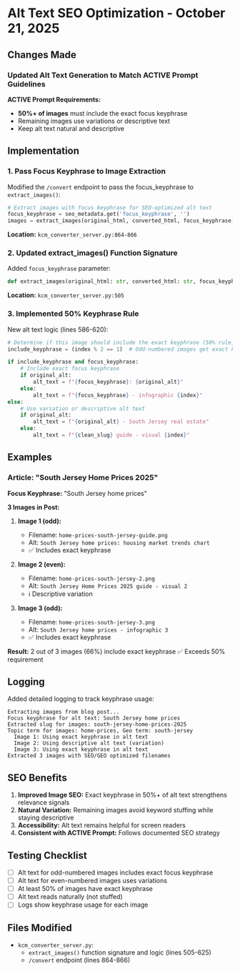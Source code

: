 # Alt Text SEO Optimization - October 21, 2025

## Changes Made

### Updated Alt Text Generation to Match ACTIVE Prompt Guidelines

**ACTIVE Prompt Requirements:**
- **50%+ of images** must include the exact focus keyphrase
- Remaining images use variations or descriptive text
- Keep alt text natural and descriptive

## Implementation

### 1. **Pass Focus Keyphrase to Image Extraction**

Modified the `/convert` endpoint to pass the focus_keyphrase to `extract_images()`:

```python
# Extract images with focus keyphrase for SEO-optimized alt text
focus_keyphrase = seo_metadata.get('focus_keyphrase', '')
images = extract_images(original_html, converted_html, focus_keyphrase)
```

**Location:** `kcm_converter_server.py:864-866`

### 2. **Updated extract_images() Function Signature**

Added `focus_keyphrase` parameter:

```python
def extract_images(original_html: str, converted_html: str, focus_keyphrase: str = "") -> List[Dict]:
```

**Location:** `kcm_converter_server.py:505`

### 3. **Implemented 50% Keyphrase Rule**

New alt text logic (lines 586-620):

```python
# Determine if this image should include the exact keyphrase (50% rule)
include_keyphrase = (index % 2 == 1)  # Odd-numbered images get exact keyphrase

if include_keyphrase and focus_keyphrase:
    # Include exact focus keyphrase
    if original_alt:
        alt_text = f"{focus_keyphrase}: {original_alt}"
    else:
        alt_text = f"{focus_keyphrase} - infographic {index}"
else:
    # Use variation or descriptive alt text
    if original_alt:
        alt_text = f"{original_alt} - South Jersey real estate"
    else:
        alt_text = f"{clean_slug} guide - visual {index}"
```

## Examples

### Article: "South Jersey Home Prices 2025"
**Focus Keyphrase:** "South Jersey home prices"

**3 Images in Post:**

1. **Image 1 (odd):**
   - Filename: `home-prices-south-jersey-guide.png`
   - Alt: `South Jersey home prices: housing market trends chart`
   - ✅ Includes exact keyphrase

2. **Image 2 (even):**
   - Filename: `home-prices-south-jersey-2.png`
   - Alt: `South Jersey Home Prices 2025 guide - visual 2`
   - ℹ️ Descriptive variation

3. **Image 3 (odd):**
   - Filename: `home-prices-south-jersey-3.png`
   - Alt: `South Jersey home prices - infographic 3`
   - ✅ Includes exact keyphrase

**Result:** 2 out of 3 images (66%) include exact keyphrase ✅ Exceeds 50% requirement

## Logging

Added detailed logging to track keyphrase usage:

```
Extracting images from blog post...
Focus keyphrase for alt text: South Jersey home prices
Extracted slug for images: south-jersey-home-prices-2025
Topic term for images: home-prices, Geo term: south-jersey
  Image 1: Using exact keyphrase in alt text
  Image 2: Using descriptive alt text (variation)
  Image 3: Using exact keyphrase in alt text
Extracted 3 images with SEO/GEO optimized filenames
```

## SEO Benefits

1. **Improved Image SEO:** Exact keyphrase in 50%+ of alt text strengthens relevance signals
2. **Natural Variation:** Remaining images avoid keyword stuffing while staying descriptive
3. **Accessibility:** Alt text remains helpful for screen readers
4. **Consistent with ACTIVE Prompt:** Follows documented SEO strategy

## Testing Checklist

- [ ] Alt text for odd-numbered images includes exact focus keyphrase
- [ ] Alt text for even-numbered images uses variations
- [ ] At least 50% of images have exact keyphrase
- [ ] Alt text reads naturally (not stuffed)
- [ ] Logs show keyphrase usage for each image

## Files Modified

- `kcm_converter_server.py`:
  - `extract_images()` function signature and logic (lines 505-625)
  - `/convert` endpoint (lines 864-866)
